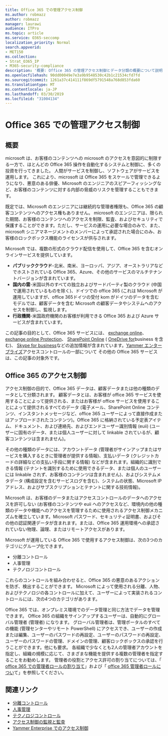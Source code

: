 ```yaml
---
title: Office 365 での管理アクセス制御
ms.author: robmazz
author: robmazz
manager: laurawi
audience: ITPro
ms.topic: article
ms.service: O365-seccomp
localization_priority: Normal
search.appverid:
- MET150
ms.collection:
- Strat_O365_IP
- M365-security-compliance
description: '概要: Office 365 の管理アクセス制御とデータ分類の概要について説明します。'
ms.openlocfilehash: 90dd00049e7e3a9b9548530c42b1c21534cfd7fd
ms.sourcegitcommit: 1261a37c414111f869df5791548a768d853fda60
ms.translationtype: MT
ms.contentlocale: ja-JP
ms.lasthandoff: 03/30/2019
ms.locfileid: "31004134"
---
```

# <a name="administrative-access-controls-in-office-365"></a>Office 365 での管理アクセス制御 

## <a name="introduction"></a>概要
microsoft は、お客様のコンテンツへの microsoft のアクセスを意図的に制限する一方で、ほとんどの Office 365 操作を自動化するシステムと制御に、多くの投資を行ってきました。 人間がサービスを制御し、ソフトウェアがサービスを運用します。 これにより、microsoft は Office 365 をスケールで管理できるようになり、悪意のある俳優、Microsoft のエンジニアのスピアーフィッシングなど、お客様のコンテンツに対する内部の脅威のリスクを管理することもできます。

既定では、Microsoft のエンジニアには継続的な管理者権限も、Office 365 の顧客コンテンツへのアクセス権もありません。 microsoft のエンジニアは、限られた期間、お客様のコンテンツへのアクセスを制限、監査、およびセキュリティで保護することができます。ただし、サービスの運用に必要な場合のみで、また、microsoft シニアマネージメントのメンバーによって承認された場合にのみ、お客様のロックボックス機能のライセンスが供与されます。

Microsoft では、複数の形式のクラウド配信を使用して、Office 365 を含むオンラインサービスを提供しています。

- **パブリッククラウド**-北米、南米、ヨーロッパ、アジア、オーストラリアなどでホストされている Office 365、Azure、その他のサービスのマルチテナントバージョンが含まれています。
- **国内の雲**-米国以外のすべての独立およびサードパーティ製のクラウド (中国で運用されているものを除く)、ドイツでの office 365 (これは Microsoft が運用していますが、office 365ドイツの受付 kom がドイツのデータを含むモデルでは、顧客データを含む Microsoft の顧客データやシステムへのアクセスを制御し、監視します。
- **行政機関**-米国政府機関のお客様が利用できる Office 365 および Azure サービスが含まれています。

この記事の目的として、Office 365 サービスには、 [exchange online](https://docs.microsoft.com/Exchange/exchange-online)、 [exchange online Protection](https://docs.microsoft.com/Office365/SecurityCompliance/eop/exchange-online-protection-overview)、 [SharePoint Online](https://docs.microsoft.com/sharepoint/sharepoint-online) ( [OneDrive for](https://docs.microsoft.com/OneDrive/onedrive)business を含む)、 [Skype for business](https://docs.microsoft.com/SkypeForBusiness/skype-for-business-online)などの追加情報が含まれています。[Yammer エンタープライズ](https://support.office.com/article/yammer-–-admin-help-e1464355-1f97-49ac-b2aa-dd320b179dbe?ui=en-US&rs=en-US&ad=US)アクセスコントロールの一部について その他の Office 365 サービスは、この記事の対象外です。

## <a name="office-365-access-controls"></a>Office 365 のアクセス制御
アクセス制御の目的で、Office 365 データは、顧客データまたは他の種類のデータとして分類されます。 顧客データとは、お客様が office 365 サービスを使用することによって提供される、またはお客様が office サービスを使用することによって提供されるすべてのデータ (電子メール、SharePoint Online コンテンツ、インスタントメッセージなど、office 365 ユーザーによって直接作成またはアップロードされたコンテンツ)。Office 365 に格納されている予定表アイテム、ドキュメント、および連絡先、およびエンドユーザー識別情報 (euii) (ユーザーに固有のデータ、または個人ユーザーに対して linkable されているが、顧客コンテンツは含まれません)。 

その他の種類のデータには、アカウントデータ (管理者がサインアップまたはサービスを購入するときに管理者が提供する情報)、支払いデータ (クレジットカードの詳細などの支払い手段に関する情報) などが含まれます。組織的に識別できる情報 (テナントを識別するために使用できるデータ、または個人のユーザーには linkable されず、お客様のコンテンツは含まれません)、およびシステムメタデータ (構成設定を含むサービスログを含む)、システムの状態、Microsoft IP アドレス、およびサブスクリプションとテナントに関する技術情報)。

Microsoft は、お客様のデータまたはアクセスコントロールのデータへのアクセスを許可しない (お客様のコンテンツや euii へのアクセスなど、環境内の他の種類のデータや機能へのアクセスを管理するために使用されるアクセス制御メカニズムを確立しています。Microsoft パスワード、セキュリティ証明書、およびその他の認証関連データが含まれます。または、Office 365 運用環境への承認されていない物理、論理、またはリモートアクセスがあります。

Microsoft が運用している Office 365 で使用するアクセス制御は、次の3つのカテゴリにグループ化できます。
- 分離コントロール
- 人事管理
- テクノロジコントロール

これらのコントロールを組み合わせると、Office 365 の悪意のあるアクションを防ぎ、検出することができます。 Microsoft によって使用される分離、人物、およびテクノロジの各コントロールに加えて、ユーザーによって実装されるコントロールには、次の4つのカテゴリがあります。

Office 365 では、オンプレミス環境でのデータ管理と同じ方法でデータを管理できます。 Office 365 の組織をサインアップするユーザーは、自動的にグローバル管理者 (管理者) になります。 グローバル管理者は、管理ポータルのすべての機能 (管理センターやリモート PowerShell) にアクセスでき、ユーザーの作成または編集、ユーザーのパスワードの再設定、ユーザーのパスワードの再設定、ユーザーのパスワードの管理、ドメインの管理、顧客ロックボックスの承認を行うことができます。他にも要求。 各組織で少なくとも2人の管理者アカウントを指定し、組織の規模に応じて、さまざまな機能を提供する複数の管理者を指定することをお勧めします。 管理者の役割とアクセス許可の割り当てについては、「 [office 365 での管理者ロールの割り当て](https://support.office.com/article/Assigning-admin-roles-in-Office-365-eac4d046-1afd-4f1a-85fc-8219c79e1504)」および「 [office 365 管理者ロールについ](https://support.office.com/article/Permissions-in-Office-365-DA585EEA-F576-4F55-A1E0-87090B6AAA9D)て」を参照してください。


## <a name="related-links"></a>関連リンク

- [分離コントロール](office-365-isolation-controls.md)
- [人事管理](office-365-personnel-controls.md)
- [テクノロジコントロール](office-365-technology-controls.md)
- [アクセス制御の監視と監査](office-365-monitoring-and-auditing-access-controls.md)
- [Yammer Enterprise でのアクセス制御](office-365-yammer-enterprise-access-controls.md)